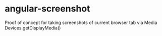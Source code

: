 # angular-screenshot
Proof of concept for taking screenshots of current browser tab via Media​Devices​.get​Display​Media()
